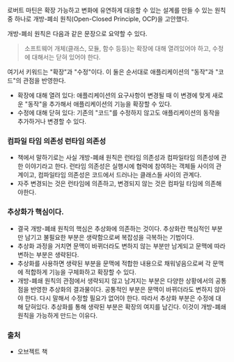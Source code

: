 로버트 마틴은 확장 가능하고 변화에 유연하게 대응할 수 있는 설계를 만들 수 있는 원칙 중 하나로 개방-폐쇠 원칙(Open-Closed Principle, OCP)을 고안했다. 

개방-폐쇠 원칙은 다음과 같은 문장으로 요약할 수 있다.
> 소프트웨어 개체(클래스, 모듈, 함수 등등)는 확장에 대해 열려있어야 하고, 수정에 대해서는 닫혀 있어야 한다.

여기서 키워드는 "확장"과 "수정"이다. 이 둘은 순서대로 애플리케이션의 "동작"과 "코드"의 관점을 반영한다.

- 확장에 대해 열려 있다: 애플리케이션의 요구사항이 변경될 때 이 변경에 맞게 새로운 "동작"을 추가해서 애플리케이션의 기능을 확장할 수 있다.
- 수정에 대해 닫혀 있다: 기존의 "코드"를 수정하지 않고도 애플리케이션의 동작을 추가하거나 변경할 수 있다.

### 컴파일 타임 의존성 런타임 의존성
- 책에서 말하기로는 사실 개방-폐쇄 원칙은 런타임 의존성과 컴파일타임 의존성에 관한 이야기라고 한다. 런타임 의존성은 실행시에 협력에 참여하는 객체들 사이의 관계이고, 컴파일타임 의존성은 코드에서 드러나는 클래스들 사이의 관계다.
- 자주 변경되는 것은 런타임에 의존하고, 변경되지 않는 것은 컴파일 타임에 의존해야한다.

### 추상화가 핵심이다.
- 결국 개방-폐쇄 원칙의 핵심은 추상화에 의존하는 것이다. 추상화란 핵심적인 부분만 남기고 불필요한 부분은 생략함으로써 복잡성을 극복하는 기법이다.
- 추상화 과정을 거치면 문맥이 바뀌더라도 변하지 않는 부분만 남게되고 문맥에 따라 변하는 부분은 생략된다.
- 추상화를 사용하면 생략된 부분을 문맥에 적합한 내용으로 채워넣음으로써 각 문맥에 적합하게 기능을 구체화하고 확장할 수 있다.
- 개방-폐쇄 원칙의 관점에서 생략되지 않고 남겨지는 부분은 다양한 상황에서의 공통점을 반영한 추상화의 결과물이다. 공통적인 부분은 문맥이 바뀌더라도 변하지 않아야 한다. 다시 말해서 수정할 필요가 없어야 한다. 따라서 추상화 부분은 수정에 대해 닫혀있다. 추상화를 통해 생략된 부분은 확장의 여지를 남긴다. 이것이 개방-폐쇄 원칙을 가능하게 만드는 이유다.

### 출처
- 오브젝트 책